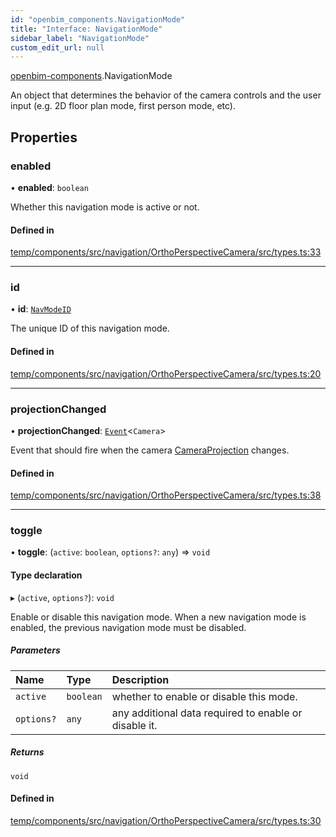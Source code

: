 ```yaml
---
id: "openbim_components.NavigationMode"
title: "Interface: NavigationMode"
sidebar_label: "NavigationMode"
custom_edit_url: null
---
```


[openbim-components](../modules/openbim_components.md).NavigationMode

An object that determines the behavior of the camera controls
and the user input (e.g. 2D floor plan mode, first person mode, etc).

## Properties

### enabled

• **enabled**: `boolean`

Whether this navigation mode is active or not.

#### Defined in

[temp/components/src/navigation/OrthoPerspectiveCamera/src/types.ts:33](https://github.com/IFCjs/components/blob/0c38d20/src/navigation/OrthoPerspectiveCamera/src/types.ts#L33)

___

### id

• **id**: [`NavModeID`](../modules/openbim_components.md#navmodeid)

The unique ID of this navigation mode.

#### Defined in

[temp/components/src/navigation/OrthoPerspectiveCamera/src/types.ts:20](https://github.com/IFCjs/components/blob/0c38d20/src/navigation/OrthoPerspectiveCamera/src/types.ts#L20)

___

### projectionChanged

• **projectionChanged**: [`Event`](../classes/openbim_components.Event.md)<`Camera`\>

Event that should fire when the camera [CameraProjection](../modules/openbim_components.md#cameraprojection) changes.

#### Defined in

[temp/components/src/navigation/OrthoPerspectiveCamera/src/types.ts:38](https://github.com/IFCjs/components/blob/0c38d20/src/navigation/OrthoPerspectiveCamera/src/types.ts#L38)

___

### toggle

• **toggle**: (`active`: `boolean`, `options?`: `any`) => `void`

#### Type declaration

▸ (`active`, `options?`): `void`

Enable or disable this navigation mode.
When a new navigation mode is enabled, the previous navigation mode
must be disabled.

##### Parameters

| Name | Type | Description |
| :------ | :------ | :------ |
| `active` | `boolean` | whether to enable or disable this mode. |
| `options?` | `any` | any additional data required to enable or disable it. |

##### Returns

`void`

#### Defined in

[temp/components/src/navigation/OrthoPerspectiveCamera/src/types.ts:30](https://github.com/IFCjs/components/blob/0c38d20/src/navigation/OrthoPerspectiveCamera/src/types.ts#L30)
